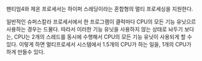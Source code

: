 펜티엄4와 제온 프로세서는 하이퍼 스레딩이라는 혼합형의 멀티 프로세싱을 지원한다. 

일반적인 슈퍼스칼라 프로세서에서 한 프로그램이 클럭마다 CPU의 모든 기능 유닛으르 사용하는 경우는 드물다. 따라서 이러한 
기능 유닛을 사용하지 않는 상태로 놔두기 보다는, CPU는 2개의 스레드를 동시에 수행해서 CPU의 모든 기능 유닛이 사용되게 할 수 있다.
이렇게 하면 멀티프로세서 시스템에서 1.5개의 CPU가 하는 일을, 1개의 CPU가 하게 만들수 있다.
